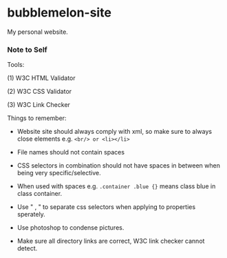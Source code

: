 # bubblemelon-site
My personal website.

### Note to Self 
 
Tools:

(1) W3C HTML Validator

(2) W3C CSS Validator

(3) W3C Link Checker



Things to remember:


* Website site should always comply with xml, so make sure to always close elements e.g. ` <br/> or <li></li> `
	
* File names should not contain spaces

* CSS selectors in combination should not have spaces in between when being very specific/selective. 

* When used with spaces e.g. `.container .blue {}` means class blue in class container. 
	
* Use " , " to separate css selectors when applying to properties sperately.

* Use photoshop to condense pictures.
	
* Make sure all directory links are correct, W3C link checker cannot detect. 
